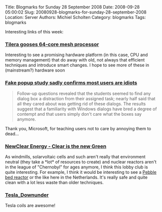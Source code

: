 Title: Blogmarks for Sunday 28 September 2008
Date: 2008-09-28 05:00:02
Slug: 20080928-blogmarks-for-sunday-28-september-2008
Location: Server
Authors: Michiel Scholten
Category: blogmarks
Tags: blogmarks

<p>Interesting links of this week:</p>
<h3><a href="http://www.theregister.co.uk/2008/09/23/tilera_cpu_upgrade/">Tilera gooses 64-core mesh processor</a></h3>
<p>Interesting to see a promising hardware platform (in this case, CPU and memory management) that do away with old, not always that efficient techniques and introduce smart changes. I hope to see more of these in (mainstream?) hardware soon</p>
<h3><a href="http://arstechnica.com/news.ars/post/20080923-study-confirms-users-are-idiots.html">Fake popup study sadly confirms most users are idiots</a></h3>
<blockquote><p>Follow-up questions revealed that the students seemed to find any dialog box a distraction from their assigned task; nearly half said that all they cared about was getting rid of these dialogs. The results suggest that a familiarity with Windows dialogs have bred a degree of contempt and that users simply don't care what the boxes say anymore.</p></blockquote>

<p>Thank you, Microsoft, for teaching users not to care by annoying them to dead...</p>
<h3><a href="http://www.newclearpower.eu/">NewClear Energy - Clear is the new Green</a></h3>
<p>As windmills, solarvoltaic cells and such aren't really that environment neutral (they take a *lot* of resources to create) and nuclear reactors aren't in the league of "Chernobyl" for ages anymore, I think this lobby club is quite interesting. For example, I think it would be interesting to see a <a href="http://en.wikipedia.org/wiki/Pebble_bed_reactor">Pebble bed reactor</a> or the like here in the Netherlands. It's really safe and quite clean with a lot less waste than older techniques.</p>
<h3><a href="http://tesladownunder.com/">Tesla_Downunder</a></h3>
<p>Tesla coils are awesome!</p>
